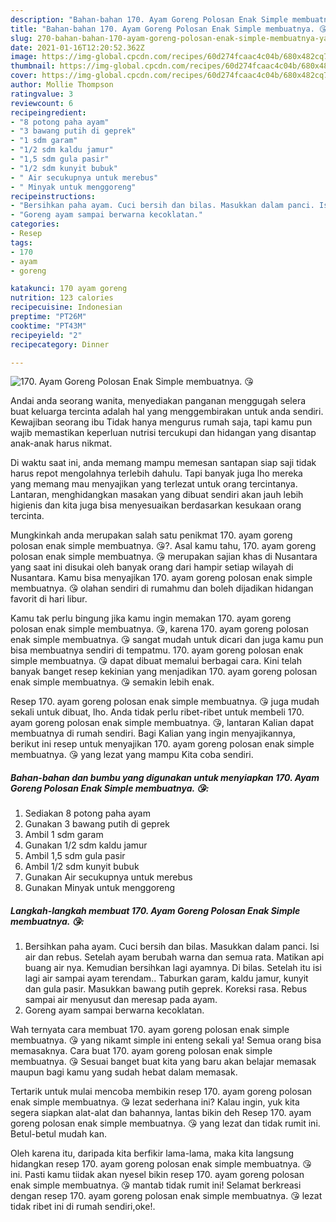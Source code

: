 ```yaml
---
description: "Bahan-bahan 170. Ayam Goreng Polosan Enak Simple membuatnya. 😘 yang lezat dan Mudah Dibuat"
title: "Bahan-bahan 170. Ayam Goreng Polosan Enak Simple membuatnya. 😘 yang lezat dan Mudah Dibuat"
slug: 270-bahan-bahan-170-ayam-goreng-polosan-enak-simple-membuatnya-yang-lezat-dan-mudah-dibuat
date: 2021-01-16T12:20:52.362Z
image: https://img-global.cpcdn.com/recipes/60d274fcaac4c04b/680x482cq70/170-ayam-goreng-polosan-enak-simple-membuatnya-😘-foto-resep-utama.jpg
thumbnail: https://img-global.cpcdn.com/recipes/60d274fcaac4c04b/680x482cq70/170-ayam-goreng-polosan-enak-simple-membuatnya-😘-foto-resep-utama.jpg
cover: https://img-global.cpcdn.com/recipes/60d274fcaac4c04b/680x482cq70/170-ayam-goreng-polosan-enak-simple-membuatnya-😘-foto-resep-utama.jpg
author: Mollie Thompson
ratingvalue: 3
reviewcount: 6
recipeingredient:
- "8 potong paha ayam"
- "3 bawang putih di geprek"
- "1 sdm garam"
- "1/2 sdm kaldu jamur"
- "1,5 sdm gula pasir"
- "1/2 sdm kunyit bubuk"
- " Air secukupnya untuk merebus"
- " Minyak untuk menggoreng"
recipeinstructions:
- "Bersihkan paha ayam. Cuci bersih dan bilas. Masukkan dalam panci. Isi air dan rebus. Setelah ayam berubah warna dan semua rata. Matikan api buang air nya. Kemudian bersihkan lagi ayamnya. Di bilas. Setelah itu isi lagi air sampai ayam terendam.. Taburkan garam, kaldu jamur, kunyit dan gula pasir. Masukkan bawang putih geprek. Koreksi rasa. Rebus sampai air menyusut dan meresap pada ayam."
- "Goreng ayam sampai berwarna kecoklatan."
categories:
- Resep
tags:
- 170
- ayam
- goreng

katakunci: 170 ayam goreng 
nutrition: 123 calories
recipecuisine: Indonesian
preptime: "PT26M"
cooktime: "PT43M"
recipeyield: "2"
recipecategory: Dinner

---
```



![170. Ayam Goreng Polosan Enak Simple membuatnya. 😘](https://img-global.cpcdn.com/recipes/60d274fcaac4c04b/680x482cq70/170-ayam-goreng-polosan-enak-simple-membuatnya-😘-foto-resep-utama.jpg)

Andai anda seorang wanita, menyediakan panganan menggugah selera buat keluarga tercinta adalah hal yang menggembirakan untuk anda sendiri. Kewajiban seorang ibu Tidak hanya mengurus rumah saja, tapi kamu pun wajib memastikan keperluan nutrisi tercukupi dan hidangan yang disantap anak-anak harus nikmat.

Di waktu  saat ini, anda memang mampu memesan santapan siap saji tidak harus repot mengolahnya terlebih dahulu. Tapi banyak juga lho mereka yang memang mau menyajikan yang terlezat untuk orang tercintanya. Lantaran, menghidangkan masakan yang dibuat sendiri akan jauh lebih higienis dan kita juga bisa menyesuaikan berdasarkan kesukaan orang tercinta. 



Mungkinkah anda merupakan salah satu penikmat 170. ayam goreng polosan enak simple membuatnya. 😘?. Asal kamu tahu, 170. ayam goreng polosan enak simple membuatnya. 😘 merupakan sajian khas di Nusantara yang saat ini disukai oleh banyak orang dari hampir setiap wilayah di Nusantara. Kamu bisa menyajikan 170. ayam goreng polosan enak simple membuatnya. 😘 olahan sendiri di rumahmu dan boleh dijadikan hidangan favorit di hari libur.

Kamu tak perlu bingung jika kamu ingin memakan 170. ayam goreng polosan enak simple membuatnya. 😘, karena 170. ayam goreng polosan enak simple membuatnya. 😘 sangat mudah untuk dicari dan juga kamu pun bisa membuatnya sendiri di tempatmu. 170. ayam goreng polosan enak simple membuatnya. 😘 dapat dibuat memalui berbagai cara. Kini telah banyak banget resep kekinian yang menjadikan 170. ayam goreng polosan enak simple membuatnya. 😘 semakin lebih enak.

Resep 170. ayam goreng polosan enak simple membuatnya. 😘 juga mudah sekali untuk dibuat, lho. Anda tidak perlu ribet-ribet untuk membeli 170. ayam goreng polosan enak simple membuatnya. 😘, lantaran Kalian dapat membuatnya di rumah sendiri. Bagi Kalian yang ingin menyajikannya, berikut ini resep untuk menyajikan 170. ayam goreng polosan enak simple membuatnya. 😘 yang lezat yang mampu Kita coba sendiri.

<!--inarticleads1-->

##### Bahan-bahan dan bumbu yang digunakan untuk menyiapkan 170. Ayam Goreng Polosan Enak Simple membuatnya. 😘:

1. Sediakan 8 potong paha ayam
1. Gunakan 3 bawang putih di geprek
1. Ambil 1 sdm garam
1. Gunakan 1/2 sdm kaldu jamur
1. Ambil 1,5 sdm gula pasir
1. Ambil 1/2 sdm kunyit bubuk
1. Gunakan  Air secukupnya untuk merebus
1. Gunakan  Minyak untuk menggoreng




<!--inarticleads2-->

##### Langkah-langkah membuat 170. Ayam Goreng Polosan Enak Simple membuatnya. 😘:

1. Bersihkan paha ayam. Cuci bersih dan bilas. Masukkan dalam panci. Isi air dan rebus. Setelah ayam berubah warna dan semua rata. Matikan api buang air nya. Kemudian bersihkan lagi ayamnya. Di bilas. Setelah itu isi lagi air sampai ayam terendam.. Taburkan garam, kaldu jamur, kunyit dan gula pasir. Masukkan bawang putih geprek. Koreksi rasa. Rebus sampai air menyusut dan meresap pada ayam.
1. Goreng ayam sampai berwarna kecoklatan.




Wah ternyata cara membuat 170. ayam goreng polosan enak simple membuatnya. 😘 yang nikamt simple ini enteng sekali ya! Semua orang bisa memasaknya. Cara buat 170. ayam goreng polosan enak simple membuatnya. 😘 Sesuai banget buat kita yang baru akan belajar memasak maupun bagi kamu yang sudah hebat dalam memasak.

Tertarik untuk mulai mencoba membikin resep 170. ayam goreng polosan enak simple membuatnya. 😘 lezat sederhana ini? Kalau ingin, yuk kita segera siapkan alat-alat dan bahannya, lantas bikin deh Resep 170. ayam goreng polosan enak simple membuatnya. 😘 yang lezat dan tidak rumit ini. Betul-betul mudah kan. 

Oleh karena itu, daripada kita berfikir lama-lama, maka kita langsung hidangkan resep 170. ayam goreng polosan enak simple membuatnya. 😘 ini. Pasti kamu tiidak akan nyesel bikin resep 170. ayam goreng polosan enak simple membuatnya. 😘 mantab tidak rumit ini! Selamat berkreasi dengan resep 170. ayam goreng polosan enak simple membuatnya. 😘 lezat tidak ribet ini di rumah sendiri,oke!.

